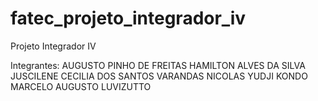 # fatec_projeto_integrador_iv
Projeto Integrador IV

Integrantes:
AUGUSTO PINHO DE FREITAS
HAMILTON ALVES DA SILVA
JUSCILENE CECILIA DOS SANTOS VARANDAS
NICOLAS YUDJI KONDO
MARCELO AUGUSTO LUVIZUTTO
